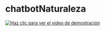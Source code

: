 # chatbotNaturaleza
[![Haz clic para ver el video de demostración](https://www.youtube.com/watch?v=ABC123)](https://www.youtube.com/watch?v=ABC123)
